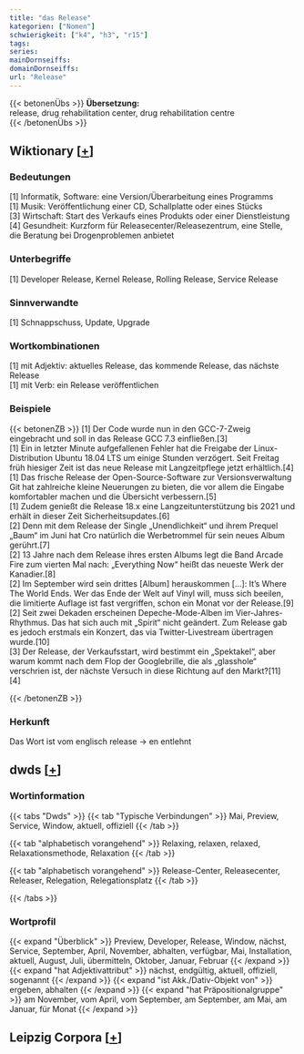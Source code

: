```yaml
---
title: "das Release"
kategorien: ["Nomen"]
schwierigkeit: ["k4", "h3", "r15"]
tags:
series:
mainDornseiffs:
domainDornseiffs:
url: "Release"
---
```


{{< betonenÜbs >}}
**Übersetzung:**  
release, drug rehabilitation center, drug rehabilitation centre  
{{< /betonenÜbs >}}

## Wiktionary [[+](https://de.wiktionary.org/wiki/Release)]

### Bedeutungen
[1] Informatik, Software: eine Version/Überarbeitung eines Programms  
[1] Musik: Veröffentlichung einer CD, Schallplatte oder eines Stücks  
[3] Wirtschaft: Start des Verkaufs eines Produkts oder einer Dienstleistung  
[4] Gesundheit: Kurzform für Releasecenter/Releasezentrum, eine Stelle, die Beratung bei Drogenproblemen anbietet  

### Unterbegriffe
[1] Developer Release, Kernel Release, Rolling Release, Service Release  

### Sinnverwandte
[1] Schnappschuss, Update, Upgrade  

### Wortkombinationen
[1] mit Adjektiv: aktuelles Release, das kommende Release, das nächste Release  
[1] mit Verb: ein Release veröffentlichen  

### Beispiele
{{< betonenZB >}}
[1] Der Code wurde nun in den GCC-7-Zweig eingebracht und soll in das Release GCC 7.3 einfließen.[3]  
[1] Ein in letzter Minute aufgefallenen Fehler hat die Freigabe der Linux-Distribution Ubuntu 18.04 LTS um einige Stunden verzögert. Seit Freitag früh hiesiger Zeit ist das neue Release mit Langzeitpflege jetzt erhältlich.[4]  
[1] Das frische Release der Open-Source-Software zur Versionsverwaltung Git hat zahlreiche kleine Neuerungen zu bieten, die vor allem die Eingabe komfortabler machen und die Übersicht verbessern.[5]  
[1] Zudem genießt die Release 18.x eine Langzeitunterstützung bis 2021 und erhält in dieser Zeit Sicherheitsupdates.[6]  
[2] Denn mit dem Release der Single „Unendlichkeit“ und ihrem Prequel „Baum“ im Juni hat Cro natürlich die Werbetrommel für sein neues Album gerührt.[7]  
[2] 13 Jahre nach dem Release ihres ersten Albums legt die Band Arcade Fire zum vierten Mal nach: „Everything Now“ heißt das neueste Werk der Kanadier.[8]  
[2] Im September wird sein drittes [Album] herauskommen […]: It’s Where The World Ends. Wer das Ende der Welt auf Vinyl will, muss sich beeilen, die limitierte Auflage ist fast vergriffen, schon ein Monat vor der Release.[9]  
[2] Seit zwei Dekaden erscheinen Depeche-Mode-Alben im Vier-Jahres-Rhythmus. Das hat sich auch mit „Spirit“ nicht geändert. Zum Release gab es jedoch erstmals ein Konzert, das via Twitter-Livestream übertragen wurde.[10]  
[3] Der Release, der Verkaufsstart, wird bestimmt ein „Spektakel“, aber warum kommt nach dem Flop der Googlebrille, die als „glasshole“ verschrien ist, der nächste Versuch in diese Richtung auf den Markt?[11]  
[4]  

{{< /betonenZB >}}
### Herkunft
Das Wort ist vom englisch release → en entlehnt  



## dwds [[+](https://www.dwds.de/wb/Release)]

### Wortinformation
{{< tabs "Dwds" >}}
{{< tab "Typische Verbindungen" >}}
Mai, Preview, Service, Window, aktuell, offiziell
{{< /tab >}}

{{< tab "alphabetisch vorangehend" >}}
Relaxing, relaxen, relaxed, Relaxationsmethode, Relaxation
{{< /tab >}}

{{< tab "alphabetisch vorangehend" >}}
Release-Center, Releasecenter, Releaser, Relegation, Relegationsplatz
{{< /tab >}}

{{< /tabs >}}

### Wortprofil
{{< expand "Überblick" >}} Preview, Developer, Release, Window, nächst, Service, September, April, November, abhalten, verfügbar, Mai, Installation, aktuell, August, Juli, übermitteln, Oktober, Januar, Februar {{< /expand >}}
{{< expand "hat Adjektivattribut" >}} nächst, endgültig, aktuell, offiziell, sogenannt {{< /expand >}}
{{< expand "ist Akk./Dativ-Objekt von" >}} ergeben, abhalten {{< /expand >}}
{{< expand "hat Präpositionalgruppe" >}} am November, vom April, vom September, am September, am Mai, am Januar, für Monat {{< /expand >}}

## Leipzig Corpora [[+](https://corpora.uni-leipzig.de/en/res?word=Release&corpusId=deu_newscrawl-public_2018)]


